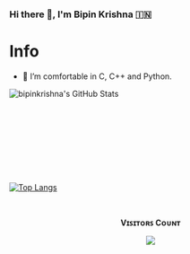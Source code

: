 ### Hi there 👋, I'm Bipin Krishna 🇮🇳

# Info

- 🌱 I’m comfortable in C, C++ and Python.

<p align="center"> <img align="left" alt="bipinkrishna's GitHub Stats" src="https://github-readme-stats.vercel.app/api?username=bipinkrish&theme=nightowl&show_icons=true&count_private=true&hide=prs" /> </p>  

<br/>
<br/>
<br/>
<br/>
<br/>
<br/>
<br/>
<br/>
<br/>

[![Top Langs](https://github-readme-stats.vercel.app/api/top-langs/?username=bipinkrish)](https://github.com/bipinkrish)

[python]: https://python.org
[vs]: https://vscode.com


<br><p align="center"><b>Vɪꜱɪᴛᴏʀꜱ Cᴏᴜɴᴛ</b></p>  
<p align="center"><img align="center" src="https://profile-counter.glitch.me/{apunkanetwork}/count.svg"/></p> 
